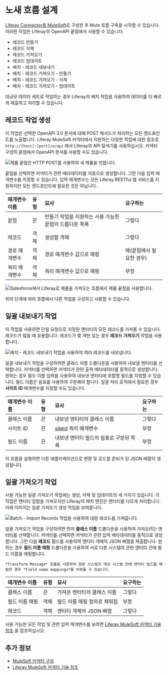 
# 노새 흐름 설계

[Liferay Connector를 MuleSoft](./configuring-the-mulesoft-connector.md)로 구성한 후 Mule 흐름 구축을 시작할 수 있습니다. 이러한 작업은 Liferay의 OpenAPI 끝점에서 사용할 수 있습니다.

* 레코드 만들기
* 레코드 삭제
* 레코드 가져오기
* 레코드 업데이트
* 배치 - 레코드 내보내기
* 배치 - 레코드 가져오기 - 만들기
* 배치 - 레코드 가져오기 - 삭제
* 배치 - 레코드 가져오기 - 업데이트

대규모 데이터 세트로 작업하는 경우 Liferay의 배치 작업을 사용하여 데이터를 더 빠르게 제출하고 처리할 수 있습니다.

## 레코드 작업 생성

이 작업은 선택한 OpenAPI 3.0 문서에 대해 POST 메서드가 처리하는 모든 엔드포인트를 노출합니다. Liferay MuleSoft 커넥터에서 지원하는 다양한 작업에 대한 참조로 `http://[host]:[port]/o/api` 에서 Liferay의 API 탐색기를 사용하십시오. 커넥터 구성의 끝점에서 OpenAPI 문서를 사용할 수도 있습니다.

![제품 끝점은 HTTP POST를 사용하여 새 제품을 만듭니다.](./designing-mule-flows/images/01.png)

끝점을 선택하면 커넥터가 관련 메타데이터를 자동으로 생성합니다. 그런 다음 입력 매개변수를 지정할 수 있습니다. 입력 매개변수는 모든 Liferay RESTful 웹 서비스를 지원하지만 모든 엔드포인트에 필요한 것은 아닙니다.

| 매개변수 이름 | 유형 | 묘사                              | 요구하는           |
|:------- |:-- |:------------------------------- |:-------------- |
| 끝점      | 끈  | 만들기 작업을 지원하는 사용 가능한 끝점의 드롭다운 목록 | 그렇다            |
| 레코드     | 객체 | 생성할 개체                          | 그렇다            |
| 경로 매개변수 | 객체 | 경로 매개변수 값으로 매핑                  | 예(끝점에서 필요한 경우) |
| 쿼리 매개변수 | 객체 | 쿼리 매개변수 값으로 매핑                  | 부정             |

![Salesforce에서 Liferay로 제품을 가져오는 흐름에서 제품 끝점을 사용합니다.](./designing-mule-flows/images/02.png)

위의 단계에 따라 흐름에서 다른 작업을 구성하고 사용할 수 있습니다.

## 일괄 내보내기 작업

이 작업을 사용하면 단일 요청으로 지정된 엔터티의 모든 레코드를 가져올 수 있습니다. 레코드가 많을 때 유용합니다. 레코드가 몇 개만 있는 경우 **레코드 가져오기** 작업을 사용합니다.

![배치 - 레코드 내보내기 작업을 사용하여 여러 레코드를 내보냅니다.](./designing-mule-flows/images/03.png)

일괄 내보내기 작업을 구성하려면 클래스 이름 드롭다운을 사용하여 내보낼 엔터티를 선택합니다. 커넥터를 선택하면 커넥터가 관련 출력 메타데이터를 동적으로 생성합니다. 원하는 경우 필드 이름 입력을 사용하여 내보낸 엔터티에 포함할 필드를 지정할 수 있습니다. 필드 이름은 쉼표를 사용하여 구분해야 합니다. 일괄 처리 로직에서 필요한 경우 **사이트 ID** 매개변수를 지정할 수도 있습니다.

| 매개변수 이름 | 유형 | 묘사                                                                                                                                                            | 요구하는 |
|:------- |:-- |:------------------------------------------------------------------------------------------------------------------------------------------------------------- |:---- |
| 클래스 이름  | 끈  | 내보낸 엔티티의 클래스 이름                                                                                                                                               | 그렇다  |
| 사이트 ID  | 끈  | [siteId](https://learn.liferay.com/dxp/latest/en/headless-delivery/consuming-apis/consuming-rest-services.html#identify-the-site-containing-the-data) 쿼리 매개변수 | 부정   |
| 필드 이름   | 끈  | 내보낸 엔터티 필드의 쉼표로 구분된 목록                                                                                                                                        | 부정   |

이 흐름을 실행하면 다른 애플리케이션으로 변환 및 로드할 준비가 된 JSON 배열이 생성됩니다.

## 일괄 가져오기 작업

사용 가능한 일괄 가져오기 작업에는 생성, 삭제 및 업데이트의 세 가지가 있습니다. 각 작업은 엔터티 집합을 가져오지만 Liferay의 배치 엔진은 엔터티를 다르게 처리합니다. 아래 이미지는 일괄 가져오기 생성 작업을 보여줍니다.

![Batch - Import Records 작업을 사용하여 대량 레코드를 가져옵니다.](./designing-mule-flows/images/04.png)

일괄 가져오기 작업을 구성하려면 먼저 **클래스 이름** 드롭다운을 사용하여 가져오려는 엔터티를 선택합니다. 커넥터를 선택하면 커넥터가 관련 입력 메타데이터를 동적으로 생성합니다. 그런 다음 **레코드** 필드를 사용하여 엔티티 개체의 JSON 배열을 제출합니다. 원하는 경우 **필드 이름 매핑** 드롭다운을 사용하여 서로 다른 시스템의 관련 엔터티 간에 필드 이름을 매핑합니다.

```{note}
*Transform Message* 모듈을 사용하여 원본 시스템과 대상 시스템 간에 엔터티 필드를 매핑한 경우 *Field name mappings*를 비워둘 수 있습니다.
```

| 매개변수 이름  | 유형 | 묘사               | 요구하는 |
|:-------- |:-- |:---------------- |:---- |
| 클래스 이름   | 끈  | 가져온 엔터티의 클래스 이름  | 그렇다  |
| 필드 이름 매핑 | 객체 | 필드 이름 매핑 정의로 채워짐 | 부정   |
| 레코드      | 객체 | 엔티티 개체의 JSON 배열  | 그렇다  |

사용 가능한 모든 작업 및 관련 입력 매개변수를 보려면 [Liferay MuleSoft 커넥터 기술 참조](https://github.com/liferay/liferay-etl-mulesoft/blob/master/docs/liferay-connector-tech-ref.adoc) 을 참조하십시오.

## 추가 정보

* [MuleSoft 커넥터 구성](./configuring-the-mulesoft-connector.md)
* [Liferay MuleSoft 커넥터 기술 참조](https://github.com/liferay/liferay-etl-mulesoft/blob/master/docs/liferay-connector-tech-ref.adoc)
